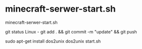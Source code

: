# minecraft-serwer-start.sh
minecraft-serwer-start.sh

git status 
Linux - git add . && git commit -m "update" && git push 

sudo apt-get install dos2unix
 dos2unix start.sh